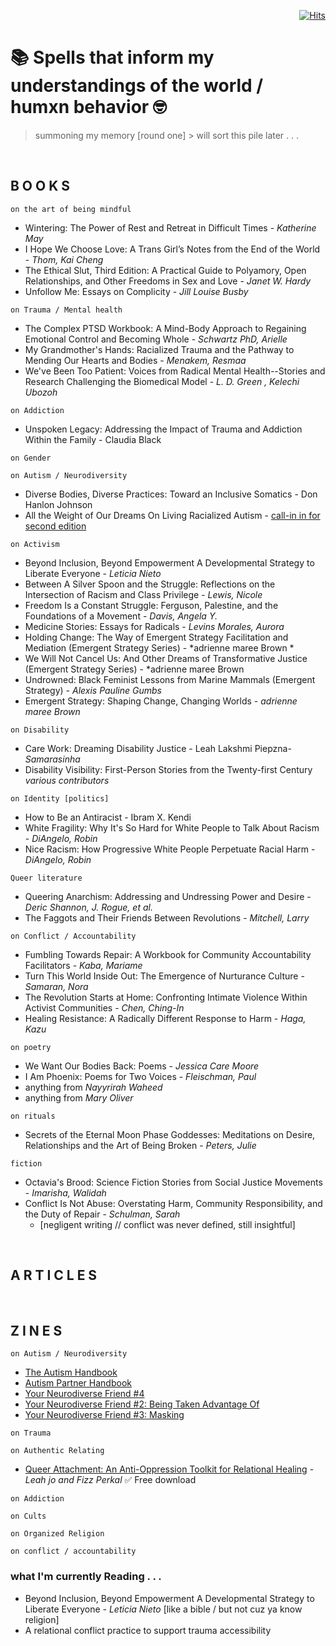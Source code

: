 <div align="right">
  
[![Hits](https://hits.seeyoufarm.com/api/count/incr/badge.svg?url=https%3A%2F%2Fgithub.com%2FUnderground-Railroad%2FmagnificentMammals%2Fblob%2Fmain%2FbrainDump%2Fponderings%2FreadingList.md&count_bg=%23FF00D9&title_bg=%23555555&icon=macys.svg&icon_color=%23FF00D9&title=hits&edge_flat=false)](https://hits.seeyoufarm.com)
  
 </div>

# 📚 Spells that inform my understandings of the world / humxn behavior 🤓
> summoning my memory [round one] > will sort this pile later . . . 

<br>

## B O O K S 
`on the art of being mindful`
+ Wintering: The Power of Rest and Retreat in Difficult Times - *Katherine May*
+ I Hope We Choose Love: A Trans Girl’s Notes from the End of the World - *Thom, Kai Cheng*
+ The Ethical Slut, Third Edition: A Practical Guide to Polyamory, Open Relationships, and Other Freedoms in Sex and Love - *Janet W. Hardy*
+ Unfollow Me: Essays on Complicity - *Jill Louise Busby* 

`on Trauma / Mental health`
+ The Complex PTSD Workbook: A Mind-Body Approach to Regaining Emotional Control and Becoming Whole - *Schwartz PhD, Arielle*
+ My Grandmother's Hands: Racialized Trauma and the Pathway to Mending Our Hearts and Bodies - *Menakem, Resmaa*
+ We've Been Too Patient: Voices from Radical Mental Health--Stories and Research Challenging the Biomedical Model - *L. D. Green , Kelechi Ubozoh*

`on Addiction`
+ Unspoken Legacy: Addressing the Impact of Trauma and Addiction Within the Family - Claudia Black

`on Gender`

`on Autism / Neurodiversity`
+ Diverse Bodies, Diverse Practices: Toward an Inclusive Somatics -  Don Hanlon Johnson
+ All the Weight of Our Dreams On Living Racialized Autism - [call-in in for second edition](https://autismandrace.com/all-the-weight-of-our-dreams-anthology/)

`on Activism`
+ Beyond Inclusion, Beyond Empowerment A Developmental Strategy to Liberate Everyone - *Leticia Nieto*
+ Between A Silver Spoon and the Struggle: Reflections on the Intersection of Racism and Class Privilege - *Lewis, Nicole*
+ Freedom Is a Constant Struggle: Ferguson, Palestine, and the Foundations of a Movement - *Davis, Angela Y.*
+ Medicine Stories: Essays for Radicals - *Levins Morales, Aurora*
+ Holding Change: The Way of Emergent Strategy Facilitation and Mediation (Emergent Strategy Series) - *adrienne maree Brown *
+ We Will Not Cancel Us: And Other Dreams of Transformative Justice (Emergent Strategy Series) - *adrienne maree Brown
+ Undrowned: Black Feminist Lessons from Marine Mammals (Emergent Strategy) - *Alexis Pauline Gumbs*
+ Emergent Strategy: Shaping Change, Changing Worlds - *adrienne maree Brown*

`on Disability`
+ Care Work: Dreaming Disability Justice - Leah Lakshmi Piepzna-*Samarasinha*
+ Disability Visibility: First-Person Stories from the Twenty-first Century *various contributors*


`on Identity [politics]`
+ How to Be an Antiracist - Ibram X. Kendi
+ White Fragility: Why It's So Hard for White People to Talk About Racism - *DiAngelo, Robin*
+ Nice Racism: How Progressive White People Perpetuate Racial Harm - *DiAngelo, Robin*
 

`Queer literature`
+ Queering Anarchism: Addressing and Undressing Power and Desire - *Deric Shannon, J. Rogue, et al.*
+ The Faggots and Their Friends Between Revolutions - *Mitchell, Larry*

`on Conflict / Accountability`
+ Fumbling Towards Repair: A Workbook for Community Accountability Facilitators - *Kaba, Mariame*
+ Turn This World Inside Out: The Emergence of Nurturance Culture - *Samaran, Nora*
+ The Revolution Starts at Home: Confronting Intimate Violence Within Activist Communities - *Chen, Ching-In*
+ Healing Resistance: A Radically Different Response to Harm - *Haga, Kazu*

`on poetry`
+ We Want Our Bodies Back: Poems - *Jessica Care Moore*
+ I Am Phoenix: Poems for Two Voices - *Fleischman, Paul*
+ anything from *Nayyrirah Waheed* 
+ anything from *Mary Oliver*

`on rituals`
+ Secrets of the Eternal Moon Phase Goddesses: Meditations on Desire, Relationships and the Art of Being Broken - *Peters, Julie*

`fiction`
+ Octavia's Brood: Science Fiction Stories from Social Justice Movements - *Imarisha, Walidah*
+ Conflict Is Not Abuse: Overstating Harm, Community Responsibility, and the Duty of Repair - *Schulman, Sarah* 
  + [negligent writing // conflict was never defined, still insightful]

<br>

## A R T I C L E S 

<br>

## Z I N E S

`on Autism / Neurodiversity`
+ [The Autism Handbook](https://microcosmpublishing.com/catalog/zines/9928)
+ [Autism Partner Handbook](https://microcosmpublishing.com/catalog/zines/10889)
+ [Your Neurodiverse Friend #4](https://microcosmpublishing.com/catalog/zines/10525)
+ [Your Neurodiverse Friend #2: Being Taken Advantage Of](https://microcosmpublishing.com/catalog/zines/10303)
+ [Your Neurodiverse Friend #3: Masking](https://microcosmpublishing.com/catalog/zines/2969)

`on Trauma`

`on Authentic Relating`
+ [Queer Attachment: An Anti-Oppression Toolkit for Relational Healing](https://liberationandmedicine.wordpress.com/2019/12/12/queer-attachment-an-anti-oppression-toolkit-for-relational-healing/) - *Leah jo and Fizz Perkal* ✅ Free download

`on Addiction`

`on Cults`

`on Organized Religion`

`on conflict / accountability`

### what I'm currently Reading . . .
+ Beyond Inclusion, Beyond Empowerment A Developmental Strategy to Liberate Everyone - *Leticia Nieto* [like a bible / but not cuz ya know religion]
+ A relational conflict practice to support trauma accessibility 

